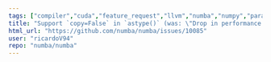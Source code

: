 ```yaml
---
tags: ["compiler","cuda","feature_request","llvm","numba","numpy","parallel","python"]
title: "Support `copy=False` in `astype()` (was: \"Drop in performance due to useless cast\")"
html_url: "https://github.com/numba/numba/issues/10085"
user: "ricardoV94"
repo: "numba/numba"
---
```


